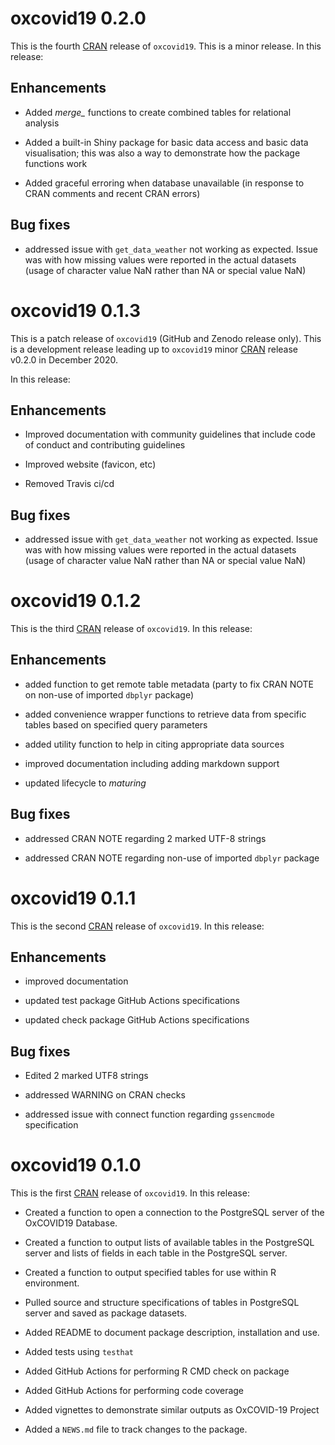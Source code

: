 # oxcovid19 0.2.0

This is the fourth [CRAN](https://cran.r-project.org) release of `oxcovid19`. 
This is a minor release. In this release:

## Enhancements

* Added *merge_* functions to create combined tables for relational analysis

* Added a built-in Shiny package for basic data access and basic data
  visualisation; this was also a way to demonstrate how the package functions
  work
  
* Added graceful erroring when database unavailable (in response to CRAN
  comments and recent CRAN errors)


## Bug fixes

* addressed issue with `get_data_weather` not working as expected. Issue was
  with how missing values were reported in the actual datasets (usage of
  character value NaN rather than NA or special value NaN)


# oxcovid19 0.1.3

This is a patch release of `oxcovid19` (GitHub and Zenodo release only). This
is a development release leading up to `oxcovid19` minor 
[CRAN](https://cran.r-rpoject.org) release v0.2.0 in December 2020.

In this release:

## Enhancements

* Improved documentation with community guidelines that include code of conduct
  and contributing guidelines
  
* Improved website (favicon, etc)

* Removed Travis ci/cd

## Bug fixes

* addressed issue with `get_data_weather` not working as expected. Issue was
  with how missing values were reported in the actual datasets (usage of
  character value NaN rather than NA or special value NaN)

# oxcovid19 0.1.2

This is the third [CRAN](https://cran.r-project.org) release of `oxcovid19`. In 
this release:

## Enhancements

* added function to get remote table metadata (party to fix CRAN NOTE on non-use
  of imported `dbplyr` package)

* added convenience wrapper functions to retrieve data from specific tables
  based on specified query parameters

* added utility function to help in citing appropriate data sources

* improved documentation including adding markdown support

* updated lifecycle to *maturing*

## Bug fixes

* addressed CRAN NOTE regarding 2 marked UTF-8 strings

* addressed CRAN NOTE regarding non-use of imported `dbplyr` package

# oxcovid19 0.1.1

This is the second [CRAN](https://cran.r-project.org) release of `oxcovid19`. In 
this release:

## Enhancements

* improved documentation

* updated test package GitHub Actions specifications

* updated check package GitHub Actions specifications

## Bug fixes

* Edited 2 marked UTF8 strings

* addressed WARNING on CRAN checks

* addressed issue with connect function regarding `gssencmode` specification

# oxcovid19 0.1.0

This is the first [CRAN](https://cran.r-project.org) release of `oxcovid19`. In 
this release:

* Created a function to open a connection to the PostgreSQL server of the 
  OxCOVID19 Database.

* Created a function to output lists of available tables in the PostgreSQL 
  server and lists of fields in each table in the PostgreSQL server.

* Created a function to output specified tables for use within R environment.

* Pulled source and structure specifications of tables in PostgreSQL server and 
  saved as package datasets.

* Added README to document package description, installation and use.

* Added tests using `testhat`

* Added GitHub Actions for performing R CMD check on package

* Added GitHub Actions for performing code coverage

* Added vignettes to demonstrate similar outputs as OxCOVID-19 Project

* Added a `NEWS.md` file to track changes to the package.
